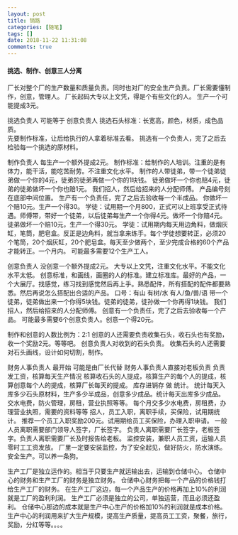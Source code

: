 ```yaml
---
layout: post
title: 销路
categories: [随笔]
tags: []
date: 2018-11-22 11:31:08
comments: true
---
```


#### 挑选、制作、创意三人分离

厂长对整个厂的生产数量和质量负责。同时也对厂的安全生产负责。厂长需要懂制作，创意，管理人。
厂长起码大专以上文凭，得是个有些文化的人。
生产一个可能提成3元。

挑选负责人 可能等于 创意负责人
挑选石头标准：长宽高，颜色，材质，成色品质。  
先要制作标准，让后给执行的人拿着标准去看。
挑选有一个负责人，完了之后去检验每一个挑选的原材料。

制作负责人  每生产一个额外提成2元。
制作标准：给制作的人培训。注重的是有体力，能干活，能吃苦耐劳。不注重文化水平。
制作的人带徒弟，带一个徒弟徒弟做一个你的4元，徒弟的徒弟再做一个你的1块钱。
徒弟做坏一个你也赔4元，徒弟的徒弟做坏一个你也赔1元。
我们招人，然后给招来的人分配师傅。
产品编号刻在底部中间位置。
生产有一个负责任，完了之后去验收每一个半成品。
你做坏一个赔10元。生产一个得30。
学徒：试用期一个月800，正式可以上班享受正式待遇。师傅带，带好一个徒弟，以后徒弟每生产一个你得4元。做坏一个你赔4元。徒弟做坏一个赔10元，生产一个得30元。
学徒：试用期内每天用边角料，做烟灰缸，笔筒，肥皂盒。反正是边角料，就当拿来练手。每个学徒想要转正，必须20个笔筒，20个烟灰缸，20个肥皂盒。每天至少做两个，至少完成合格的60个产品才能转正。一个月内。
可能最多需要12个生产工人。


创意负责人 没创意一个额外提成2元。
大专以上文凭，注重文化水平。不能文化水平太低。
创意标准，和画线，画圈的人的标准。建立标准库。最好的产品，一个大展厅。找感觉，练习找到感觉然后再上手。熟悉配件，所有搭配的配件都要熟悉。然后再说怎么搭配出合适的产品。
口号：有山  有树/水  有人/鱼/兽/语
带一个徒弟，徒弟做出来一个你得5块钱。徒弟的徒弟，徒孙做一个你再得1块钱。
我们招人，然后给招来的人分配师傅。
创意有一个负责任，完了之后去验收每一个产品。
可能最多需要6个创意负责人。创意一个得20元。

制作和创意的人数比例为：2:1
创意的人还需要负责收集石头，收石头也有奖励，收一个奖励2元。等等吧。
创意负责人对收到的石头负责。
收集石头的人还需要对石头画线，设计如何切割，制作。

财务人事负责人 最开始 可能是由厂长代替
财务人事负责人直接对老板负责
负责发工资，核算每天生产情况
核算收石头的人提成，核算生产的每个人的提成，核算创意每个人的提成，核算厂长每天的提成。
库存进销存 做 统计。
统计每天入库多少石头原材料，生产多少半成品，创意多少成品。统计每天出库多少成品。
交水电费，防火管理，房租，营业执照等等。
每个月交多少水电费，房租费，办理营业执照，需要的资料等等
招人，员工入职，离职手续，买保险，试用期统计。
推荐一个员工入职奖励200元。试用期给员工买保险，办理入职申请。
一般人员离职需要部门领导人签字，厂长签字。
负责人离职需要厂长签字，老板签字。负责人离职需要厂长及时报告给老板。
监控安装，兼职人员工资，运输人员零时工工资发放。
厂里一定要安装监控，为了安全起见，做好防火，防水演练。安全生产。可以养一条狗。


生产工厂是独立运作的。相当于只要生产就运输出去，运输到仓储中心。
仓储中心的财务和生产工厂的财务是独立财务。
仓储中心财务把每一个产品的价格钱打给生产工厂的财务。
在生产工厂这边，每一个产品生产的价格再加上10%的利润就是工厂的盈利利润。
生产工厂必须是独立的公司，单独运营，而且必须还盈利。
仓储中心那边的成本就是生产中心生产的价格加10%的利润就是成本价格。
生产中心的利润用来扩大生产规模，提高生产质量，提高员工工资，聚餐，旅行，奖励，分红等等。。。。

